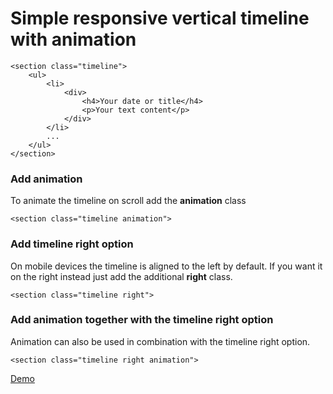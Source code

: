 # Simple responsive vertical timeline with animation

```
<section class="timeline">
	<ul>
		<li>
			<div>
				<h4>Your date or title</h4>
				<p>Your text content</p>
			</div>
		</li>
		...
	</ul>
</section>
```

### Add animation

To animate the timeline on scroll add the **animation** class

```
<section class="timeline animation">
```

### Add timeline right option

On mobile devices the timeline is aligned to the left by default. If you want it on the right instead just add the additional **right** class.

```
<section class="timeline right">
```

### Add animation together with the timeline right option

Animation can also be used in combination with the timeline right option.

```
<section class="timeline right animation">
```

[Demo](https://macurious.github.io/Responsive-Vertical-Timeline/)